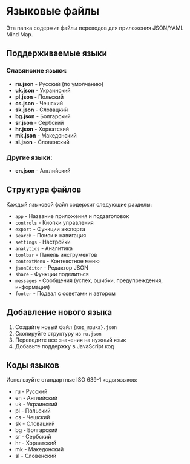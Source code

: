 # Языковые файлы

Эта папка содержит файлы переводов для приложения JSON/YAML Mind Map.

## Поддерживаемые языки

### Славянские языки:
- **ru.json** - Русский (по умолчанию)
- **uk.json** - Украинский
- **pl.json** - Польский
- **cs.json** - Чешский
- **sk.json** - Словацкий
- **bg.json** - Болгарский
- **sr.json** - Сербский
- **hr.json** - Хорватский
- **mk.json** - Македонский
- **sl.json** - Словенский

### Другие языки:
- **en.json** - Английский

## Структура файлов

Каждый языковой файл содержит следующие разделы:

- `app` - Название приложения и подзаголовок
- `controls` - Кнопки управления
- `export` - Функции экспорта
- `search` - Поиск и навигация
- `settings` - Настройки
- `analytics` - Аналитика
- `toolbar` - Панель инструментов
- `contextMenu` - Контекстное меню
- `jsonEditor` - Редактор JSON
- `share` - Функции поделиться
- `messages` - Сообщения (успех, ошибки, предупреждения, информация)
- `footer` - Подвал с советами и автором

## Добавление нового языка

1. Создайте новый файл `{код_языка}.json`
2. Скопируйте структуру из `ru.json`
3. Переведите все значения на нужный язык
4. Добавьте поддержку в JavaScript код

## Коды языков

Используйте стандартные ISO 639-1 коды языков:
- ru - Русский
- en - Английский
- uk - Украинский
- pl - Польский
- cs - Чешский
- sk - Словацкий
- bg - Болгарский
- sr - Сербский
- hr - Хорватский
- mk - Македонский
- sl - Словенский
